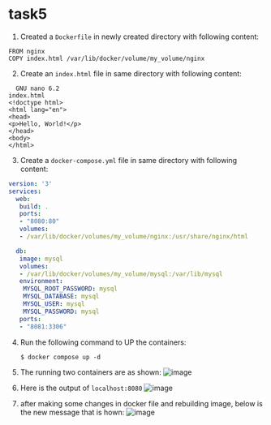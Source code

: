 # task5
1.  Created a `Dockerfile` in newly created directory with following content:
```console
FROM nginx
COPY index.html /var/lib/docker/volume/my_volume/nginx
```
2.  Create an `index.html` file in same directory with following content:
```console
  GNU nano 6.2                                                      index.html                                                               
<!doctype html>
<html lang="en">
<head>
<p>Hello, World!</p>
</head>
<body>
</html>
```
3.  Create a `docker-compose.yml` file in same directory with following content:
```yml
version: '3'
services:
  web:
   build: .
   ports:
   - "8080:80"
   volumes:
   - /var/lib/docker/volumes/my_volume/nginx:/usr/share/nginx/html

  db:
   image: mysql
   volumes:
   - /var/lib/docker/volumes/my_volume/mysql:/var/lib/mysql
   environment:
    MYSQL_ROOT_PASSWORD: mysql
    MYSQL_DATABASE: mysql
    MYSQL_USER: mysql
    MYSQL_PASSWORD: mysql
   ports:
   - "8081:3306"
   ```
4. Run the following command to UP the containers:
   ```console
   $ docker compose up -d
   ```
5. The running two containers are as shown:
   ![image](https://user-images.githubusercontent.com/126319802/228717894-541efa55-9d02-4ba4-bc40-a3f34ce046d2.png)
6.  Here is the output of `localhost:8080`
![image](https://user-images.githubusercontent.com/126319802/228718335-e746c2ee-ebd3-4cf0-9919-8ca444eb86e5.png)

7.  after making some changes in docker file and rebuilding image, below is the new message that is hown:
![image](https://user-images.githubusercontent.com/126319802/228720359-ab1c79a3-9816-4bd8-b215-75788ccd1ccd.png)
